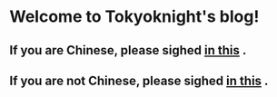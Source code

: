 # Welcome to Tokyoknight's blog!

## If you are Chinese, please sighed [in this]() .

## If you are not Chinese, please sighed [in this]() .
